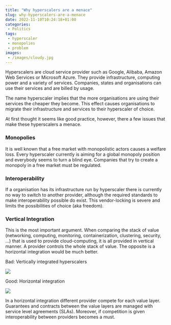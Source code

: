 ```yaml
---
title: "Why hyperscalers are a menace"
slug: why-hyperscalers-are-a-menace
date: 2022-11-10T10:24:18+01:00
categories:
 - Politics
tags:
 - hyperscaler
 - monopolies
 - problem
images:
 - /images/cloudy.jpg
---
```


Hyperscalers are cloud service provider such as Google, Alibaba, Amazon Web Services or Microsoft Azure. They provide infrastructure, computing power and a variety of services. Companies, states and organisations can use their services and are billed by usage.

The name hyperscaler implies that the more organisations are using their services the cheaper they become. This effect causes organisations to migrate their infrastructure and services to their hyperscaler of choice.

At first thought it seems like good practice, however, there a few issues that make these hyperscalers a menace.

<!--more-->

### Monopolies

It is well known that a free market with monopolistic actors causes a welfare loss. Every hyperscaler currently is aiming for a global monopoly position and everybody seems to turn a blind eye. Companies that try to create a monopoly in a free market must be regulated. 

### Interoperability

If a organisation has its infrastructure run by hyperscaler there is currently no way to switch to another provider, although the required standards to make interoperability possible do exist. This vendor-locking is severe and limits the possibilities of choice (aka freedom).

### Vertical Integration

This is the most important argument. When comparing the stack of value (networking, computing, monitoring, containerization, clustering, security, ...) that is used to provide cloud-computing, it is all provided in vertical manner. A provider controls the whole stack of value. The opposite is a horizontal integration would be much better.

Bad: Vertically integrated hyperscalers

![](/images/vertical-integration.excalidraw.svg)

Good: Horizontal integration

![](/images/horizontal-integration.excalidraw.svg)

In a horizontal integration different provider compete for each value layer. Guarantees and contracts between the value layers are managed with service level agreements (SLAs). Moreover, if competition is given interoperability between providers becomes a must.